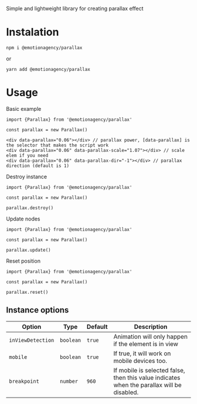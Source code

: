 Simple and lightweight library for creating parallax effect

# Instalation

`npm i @emotionagency/parallax`

or

`yarn add @emotionagency/parallax`

# Usage

Basic example
```
import {Parallax} from '@emotionagency/parallax'

const parallax = new Parallax()

<div data-parallax="0.06"></div> // parallax power, [data-parallax] is the selector that makes the script work
<div data-parallax="0.06" data-parallax-scale="1.07"></div> // scale elem if you need
<div data-parallax="0.06" data-parallax-dir="-1"></div> // parallax direction (default is 1)
```

Destroy instance

```
import {Parallax} from '@emotionagency/parallax'

const parallax = new Parallax()

parallax.destroy()
```

Update nodes

```
import {Parallax} from '@emotionagency/parallax'

const parallax = new Parallax()

parallax.update()
```

Reset position

```
import {Parallax} from '@emotionagency/parallax'

const parallax = new Parallax()

parallax.reset()
```


## Instance options

| Option                  | Type      | Default                | Description                                                                                                                                                                                                                                                                                        |
| ----------------------- | --------- | ---------------------- | -------------------------------------------------------------------------------------------------------------------------------------------------------------------------------------------------------------------------------------------------------------------------------------------------- |
| `inViewDetection`                    | `boolean`  | `true`             | Animation will only happen if the element is in view                                           
| `mobile`                | `boolean`| `true`                |  If true, it will work on mobile devices too.
| `breakpoint`                | `number`| `960`                |  If mobile is selected false, then this value indicates when the parallax will be disabled.